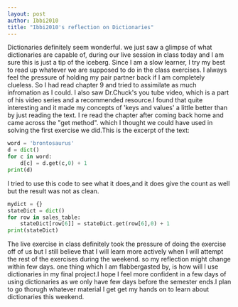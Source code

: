 ```yaml
---
layout: post
author: Ibbi2010
title: "Ibbi2010's reflection on Dictionaries"
---
```


Dictionaries definitely seem wonderful. we just saw a glimpse of what dictionaries are capable of, during our live session in class today and I am sure this is just a tip of the iceberg. Since I am a slow learner, I try my best to read up whatever we are supposed to do in the class exercises. I always feel the pressure of holding my pair partner back if I am completely clueless. So I had read chapter 9 and tried to assimilate as much infromation as I could. 
I also saw  Dr.Chuck's you tube video, which is a part of his video series and a recommended resource.I found that quite interesting and it made my concepts of 'keys and values' a little better than by just reading the text.  I re read the chapter after coming back home and came across the "get method". which I thought we could have used in solving the first exercise we did.This is the excerpt of the text:
```python
word = 'brontosaurus'
d = dict()
for c in word:
    d[c] = d.get(c,0) + 1
print(d)
```
I tried to use this code to see what it does,and it does give the count as well but the result was not as clean.
```python
mydict = {}
stateDict = dict()
for row in sales_table:
    stateDict[row[6]] = stateDict.get(row[6],0) + 1
print(stateDict)
```

The live exercise in class definitely took the pressure of doing the exercise off of us but I still believe that I will learn more actively when I will attempt the rest of the exercises during the weekend. so my reflection might change within few days. one thing which I am flabbergasted by, is how will I use dictionaries in my final project.I hope I feel more confident in a few days of using dictionaries as we only have few days before the semester ends.I plan to go thorugh whatever material I get get my hands on to learn about dictionaries this weekend.
